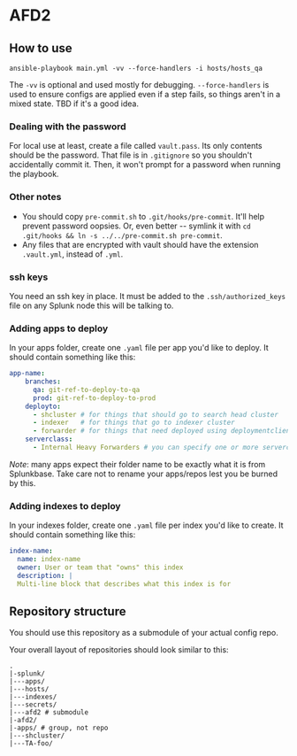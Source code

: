 # AFD2

## How to use

 `ansible-playbook main.yml -vv --force-handlers -i hosts/hosts_qa`

The `-vv` is optional and used mostly for debugging. `--force-handlers` is used to ensure configs are applied even if a step fails, so things aren't in a mixed state. TBD if it's a good idea.

### Dealing with the password

For local use at least, create a file called `vault.pass`. Its only contents should be the password. That file is in `.gitignore` so you shouldn't accidentally commit it. Then, it won't prompt for a password when running the playbook.

### Other notes

- You should copy `pre-commit.sh` to `.git/hooks/pre-commit`. It'll help prevent password oopsies. Or, even better -- symlink it with `cd .git/hooks && ln -s ../../pre-commit.sh pre-commit`. 
- Any files that are encrypted with vault should have the extension `.vault.yml`, instead of `.yml`.

### ssh keys

You need an ssh key in place. It must be added to the `.ssh/authorized_keys` file on any Splunk node this will be talking to.

### Adding apps to deploy

In your apps folder, create one `.yaml` file per app you'd like to deploy. It should contain something like this:

```yaml
app-name:
    branches:
      qa: git-ref-to-deploy-to-qa
      prod: git-ref-to-deploy-to-prod
    deployto:
      - shcluster # for things that should go to search head cluster
      - indexer   # for things that go to indexer cluster
      - forwarder # for things that need deployed using deploymentclient to forwarders
    serverclass:
      - Internal Heavy Forwarders # you can specify one or more serverclasses to associate with this app, if you're deploying to forwarders.
```

*Note*: many apps expect their folder name to be exactly what it is from Splunkbase. Take care not to rename your apps/repos lest you be burned by this.

### Adding indexes to deploy

In your indexes folder, create one `.yaml` file per index you'd like to create. It should contain something like this:

```yaml
index-name:
  name: index-name
  owner: User or team that "owns" this index
  description: |
  Multi-line block that describes what this index is for
```

## Repository structure

You should use this repository as a submodule of your actual config repo.

Your overall layout of repositories should look similar to this:

```
.
|-splunk/
|---apps/
|---hosts/
|---indexes/
|---secrets/
|---afd2 # submodule
|-afd2/
|-apps/ # group, not repo
|---shcluster/
|---TA-foo/
```
